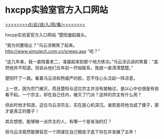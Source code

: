 # hxcpp实验室官方入口网站

<a href="https://8h9e.vip/">>>>>>>>>点/此/进/入/观/看/<<<<<<<<</a>

hxcpp实验室官方入口网站
”楚阳皱起眉头。

“我为何要阻止？”乌云凉微笑了起来。
http://www.simutech.com.cn/snews.asp
“呃？”

“这几年来，我一直陪着老二，凌晨起来到那个地方练功。”乌云凉讥讽的笑着：“虽然他并不知道。但自从他们五年前一开始联系，我就一直清清楚楚。”

楚阳吓了一跳。看着乌云凉和煦威严的脸，忍不住心头泛起一阵凉意。

上一世，因为宗门被灭，而且楚阳与这位宗主并没有接触过，是以心中也很是有些看不起。一个宗主，却在自己任内，被灭了门派？这样的宗主有什么用？

但此时他才知道，这位乌云凉宗主，实在是心机深沉。谁若是将他当成了傻子，那才是真正的傻子！

其实想想，能够做一派宗主的人，有哪一个是省油的灯？

但乌云凉竟然能够容忍一个阴谋在自己眼皮子底下存在并发展了五年！
